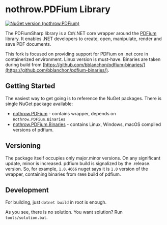 # nothrow.PDFium Library

[![NuGet version (nothrow.PDFium)](https://img.shields.io/nuget/v/nothrow.PDFium.svg?style=flat-square)](https://www.nuget.org/packages/nothrow.PDFium/)

The PDFiumSharp library is a C#/.NET core wrapper around the <a href="https://pdfium.googlesource.com/pdfium/">PDFium</a> library. It enables .NET developers to create, open, manipulate, render and save PDF documents.

This fork is focused on providing support for PDFium on .net core in containerized environment. Linux version is must-have. Binaries are taken during build from [https://github.com/bblanchon/pdfium-binaries/](https://github.com/bblanchon/pdfium-binaries/).


## Getting Started

The easiest way to get going is to reference the NuGet packages. There is single NuGet package available:

- [nothrow.PDFium](https://www.nuget.org/packages/nothrow.PDFium/) - contains wrapper, depends on `nothrow.PDFium.Binaries`
- [nothrow.PDFium.Binaries](https://www.nuget.org/packages/nothrow.PDFium.Binaries/) - contains Linux, Windows, macOS compiled versions of pdfium.

## Versioning

The package itself occupies only major.minor versions. On any significant update, minor is increased.
pdfium build is signalized by the .release. version. So, for example, `1.0.4666` nuget says it is `1.0` version of the wrapper, containing binaries from `4666` build of pdfium.

## Development

For building, just `dotnet build` in root is enough.

As you see, there is no solution. You want solution? Run `tools/solution.bat`.
